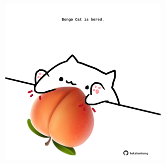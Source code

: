 <!-- built at 16/05/2022, 17:06:18 UTC -->
<p align="center">
  <img width="500" height="500" src="./ReadmeImage.svg">
</p>
